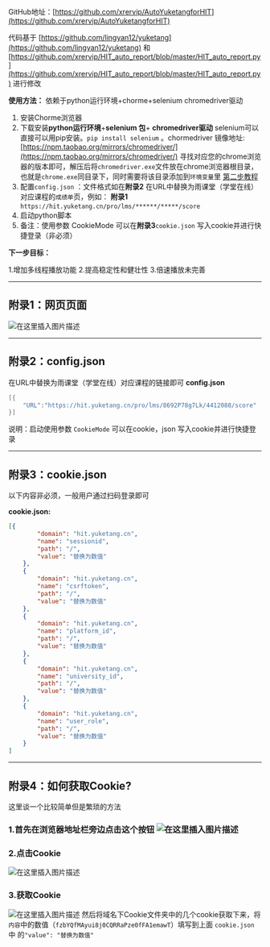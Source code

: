 GitHub地址：[https://github.com/xrervip/AutoYuketangforHIT](https://github.com/xrervip/AutoYuketangforHIT)


代码基于 [https://github.com/lingyan12/yuketang](https://github.com/lingyan12/yuketang) 和[https://github.com/xrervip/HIT_auto_report/blob/master/HIT_auto_report.py](https://github.com/xrervip/HIT_auto_report/blob/master/HIT_auto_report.py) 进行修改


**使用方法：**
依赖于python运行环境+chorme+selenium chromedriver驱动

 1. 安装Chorme浏览器
 2. 下载安装**python运行环境**+**selenium 包**+ **chromedriver驱动**    selenium可以直接可以用pip安装。`pip install selenium` 。chormedriver 镜像地址: [https://npm.taobao.org/mirrors/chromedriver/](https://npm.taobao.org/mirrors/chromedriver/) 寻找对应您的chrome浏览器的版本即可，解压后将`chromedriver.exe`文件放在chrome浏览器根目录，也就是`chrome.exe`同目录下，同时需要将该目录添加到`环境变量`里 [第二步教程](https://www.cnblogs.com/lfri/p/10542797.html)
 4. 配置`config.json`  ：文件格式如在**附录2** 在URL中替换为雨课堂（学堂在线）对应课程的`成绩单`页，例如： **附录1** `https://hit.yuketang.cn/pro/lms/******/*****/score`
 5. 启动python脚本 
 6. 备注：使用参数 CookieMode 可以在**附录3**`cookie.json` 写入cookie并进行快捷登录（非必须）

**下一步目标：**

1.增加多线程播放功能
2.提高稳定性和健壮性
3.倍速播放未完善

---
## 附录1：网页页面
![在这里插入图片描述](https://img-blog.csdnimg.cn/20200925164844953.png?x-oss-process=image/watermark,type_ZmFuZ3poZW5naGVpdGk,shadow_10,text_aHR0cHM6Ly9ibG9nLmNzZG4ubmV0L0ZyYW5rbGluc19GYW4=,size_16,color_FFFFFF,t_70#pic_center)
  



---
## 附录2：config.json
在URL中替换为雨课堂（学堂在线）对应课程的链接即可
**config.json**

```c
[{
	"URL":"https://hit.yuketang.cn/pro/lms/8692P78g7Lk/4412088/score"
}]
```


说明：启动使用参数 `CookieMode` 可以在cookie，json 写入cookie并进行快捷登录

---
## 附录3：cookie.json
以下内容非必须，一般用户通过扫码登录即可


**cookie.json:**

```json
[{
		"domain": "hit.yuketang.cn",
		"name": "sessionid",
		"path": "/",
		"value": "替换为数值"
	},
	{
		"domain": "hit.yuketang.cn",
		"name": "csrftoken",
		"path": "/",
		"value": "替换为数值"
	},
	{
		"domain": "hit.yuketang.cn",
		"name": "platform_id",
		"path": "/",
		"value": "替换为数值"
	},
	{
		"domain": "hit.yuketang.cn",
		"name": "university_id",
		"path": "/",
		"value": "替换为数值"
	},
	{
		"domain": "hit.yuketang.cn",
		"name": "user_role",
		"path": "/",
		"value": "替换为数值"
	}
]
```
---

## 附录4：如何获取Cookie?
这里谈一个比较简单但是繁琐的方法
 ### 1.首先在浏览器地址栏旁边点击这个按钮 ![在这里插入图片描述](https://img-blog.csdnimg.cn/20200925171529155.png#pic_center)
### 2.点击Cookie
![在这里插入图片描述](https://img-blog.csdnimg.cn/20200925171658840.png?x-oss-process=image/watermark,type_ZmFuZ3poZW5naGVpdGk,shadow_10,text_aHR0cHM6Ly9ibG9nLmNzZG4ubmV0L0ZyYW5rbGluc19GYW4=,size_16,color_FFFFFF,t_70#pic_center)
### 3.获取Cookie
![在这里插入图片描述](https://img-blog.csdnimg.cn/20200925171727355.png?x-oss-process=image/watermark,type_ZmFuZ3poZW5naGVpdGk,shadow_10,text_aHR0cHM6Ly9ibG9nLmNzZG4ubmV0L0ZyYW5rbGluc19GYW4=,size_16,color_FFFFFF,t_70#pic_center)
然后将域名下Cookie文件夹中的几个cookie获取下来，将`内容`中的数值（`fzbYQfMAyui8j0CQRRaPze0fFA1emawT`）填写到上面 `cookie.json` 中 的`"value": "替换为数值"`



